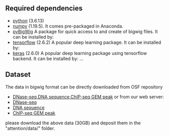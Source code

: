 
## Required dependencies

* [python](https://www.python.org) (3.6.13)
* [numpy](http://www.numpy.org/) (1.19.5). It comes pre-packaged in Anaconda.
* [pyBigWig](https://github.com/deeptools/pyBigWig) A package for quick access to and create of bigwig files. It can be installed by:
* [tensorflow](https://www.tensorflow.org/) (2.6.2) A popular deep learning package. It can be installed by:
* [keras](https://keras.io/) (2.6.0) A popular deep learning package using tensorflow backend. It can be installed by:
...
## Dataset
The data in bigwig format can be directly downloaded from OSF repository 
* [DNase-seq,DNA sequence,ChIP-seq GEM peak](https://osf.io/xh2wm/)
or from our web server:
* [DNase-seq](https://guanfiles.dcmb.med.umich.edu/Leopard/dnase_bigwig/)
* [DNA sequence](https://guanfiles.dcmb.med.umich.edu/Leopard/dna_bigwig/)
* [ChIP-seq GEM peak](https://guanfiles.dcmb.med.umich.edu/Leopard/chipseq_gem_bigwig/)


 please download the above data (30GB) and deposit them in the "attention/data/" folder. 




